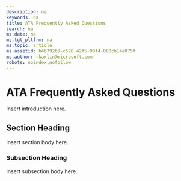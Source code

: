 ```yaml
---
description: na
keywords: na
title: ATA Frequently Asked Questions
search: na
ms.date: na
ms.tgt_pltfrm: na
ms.topic: article
ms.assetid: b46792b9-c528-42f5-99f4-880cb14e075f
ms.author: rkarlin@microsoft.com
robots: noindex,nofollow
---
```

# ATA Frequently Asked Questions
Insert introduction here.

## Section Heading
Insert section body here.

### Subsection Heading
Insert subsection body here.

